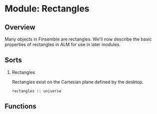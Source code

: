 # Module: Rectangles

## Overview
Many objects in Finsemble are rectangles. We'll now describe the basic properties of rectangles
in ALM for use in later modules.

## Sorts
1. Rectangles

    Rectangles exist on the Cartesian plane defined by the desktop.
    ```
    rectangles :: universe
    ```
    
## Functions
##